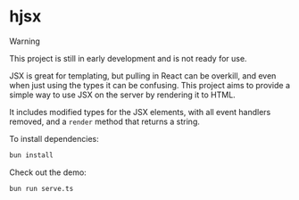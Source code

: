 # hjsx

> [!WARNING]  
> This project is still in early development and is not ready for use.

JSX is great for templating, but pulling in React can be overkill, and even when just using the
types it can be confusing. This project aims to provide a simple way to use JSX on the server
by rendering it to HTML.

It includes modified types for the JSX elements, with all event handlers removed, and a `render`
method that returns a string.

To install dependencies:

```bash
bun install
```

Check out the demo:

```bash
bun run serve.ts
```
